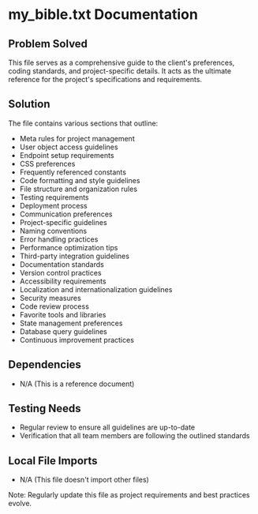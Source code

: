 # my_bible.txt Documentation

## Problem Solved
This file serves as a comprehensive guide to the client's preferences, coding standards, and project-specific details. It acts as the ultimate reference for the project's specifications and requirements.

## Solution
The file contains various sections that outline:
- Meta rules for project management
- User object access guidelines
- Endpoint setup requirements
- CSS preferences
- Frequently referenced constants
- Code formatting and style guidelines
- File structure and organization rules
- Testing requirements
- Deployment process
- Communication preferences
- Project-specific guidelines
- Naming conventions
- Error handling practices
- Performance optimization tips
- Third-party integration guidelines
- Documentation standards
- Version control practices
- Accessibility requirements
- Localization and internationalization guidelines
- Security measures
- Code review process
- Favorite tools and libraries
- State management preferences
- Database query guidelines
- Continuous improvement practices

## Dependencies
- N/A (This is a reference document)

## Testing Needs
- Regular review to ensure all guidelines are up-to-date
- Verification that all team members are following the outlined standards

## Local File Imports
- N/A (This file doesn't import other files)

Note: Regularly update this file as project requirements and best practices evolve.